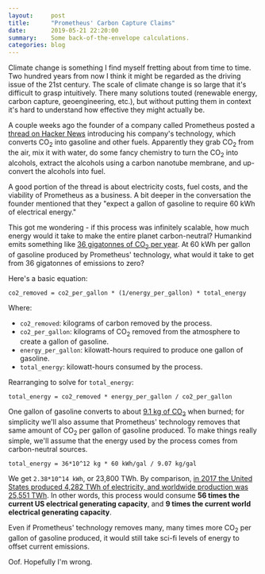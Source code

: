 ```yaml
---
layout:     post
title:      "Prometheus' Carbon Capture Claims"
date:       2019-05-21 22:20:00
summary:    Some back-of-the-envelope calculations.
categories: blog
---
```


Climate change is something I find myself fretting about from time to time. Two
hundred years from now I think it might be regarded as the driving issue of the
21st century. The scale of climate change is so large that it's difficult to
grasp intuitively. There many solutions touted (renewable energy, carbon
capture, geoengineering, etc.), but without putting them in context it's hard to
understand how effective they might actually be.

A couple weeks ago the founder of a company called Prometheus posted a [thread
on Hacker News](https://news.ycombinator.com/item?id=19842240) introducing his
company's technology, which converts CO<sub>2</sub> into gasoline and other
fuels. Apparently they grab CO<sub>2</sub> from the air, mix it with water, do
some fancy chemistry to turn the CO<sub>2</sub> into alcohols, extract the
alcohols using a carbon nanotube membrane, and up-convert the alcohols into
fuel.

A good portion of the thread is about electricity costs, fuel costs, and the
viability of Prometheus as a business. A bit deeper in the conversation the
founder mentioned that they "expect a gallon of gasoline to require 60 kWh of
electrical energy."

This got me wondering - if this process was infinitely scalable, how much energy
would it take to make the entire planet carbon-neutral? Humankind emits
something like [36 gigatonnes of CO<sub>2</sub> per
year](https://www.co2.earth/global-co2-emissions). At 60 kWh per gallon of
gasoline produced by Prometheus' technology, what would it take to get from 36
gigatonnes of emissions to zero?

Here's a basic equation:

```
co2_removed = co2_per_gallon * (1/energy_per_gallon) * total_energy
```

Where:
* `co2_removed`: kilograms of carbon removed by the process.
* `co2_per_gallon`: kilograms of CO<sub>2</sub> removed from the atmosphere to
  create a gallon of gasoline.
* `energy_per_gallon`: kilowatt-hours required to produce one gallon of
  gasoline.
* `total_energy`: kilowatt-hours consumed by the process.

Rearranging to solve for `total_energy`:

```
total_energy = co2_removed * energy_per_gallon / co2_per_gallon
```

One gallon of gasoline converts to about [9.1 kg of
CO<sub>2</sub>](https://www.fueleconomy.gov/feg/contentIncludes/co2_inc.htm)
when burned; for simplicity we'll also assume that Prometheus' technology
removes that same amount of CO<sub>2</sub> per gallon of gasoline produced.  To
make things really simple, we'll assume that the energy used by the process
comes from carbon-neutral sources.

```
total_energy = 36*10^12 kg * 60 kWh/gal / 9.07 kg/gal
```

We get `2.38*10^14 kWh`, or 23,800 TWh. By comparison, [in 2017 the United
States produced 4,282 TWh of electricity, and worldwide production was 25,551
TWh](https://en.wikipedia.org/wiki/List_of_countries_by_electricity_production).
In other words, this process would consume **56 times the current US electrical
generating capacity**, and **9 times the current world electrical generating
capacity**.

Even if Prometheus' technology removes many, many times more CO<sub>2</sub> per
gallon of gasoline produced, it would still take sci-fi levels of energy to
offset current emissions.

Oof. Hopefully I'm wrong.
